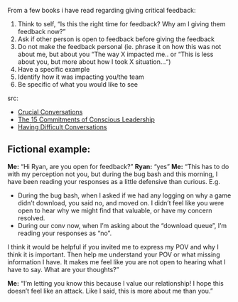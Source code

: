 From a few books i have read regarding giving critical feedback:

1. Think to self, “Is this the right time for feedback? Why am I giving them feedback now?”
1. Ask if other person is open to feedback before giving the feedback
1. Do not make the feedback personal (ie. phrase it on how this was not about me, but about you “The way X impacted me.. or “This is less about you, but more about how I took X situation…“)
1. Have a specific example
1. Identify how it was impacting you/the team
1. Be specific of what you would like to see

src:
* [Crucial Conversations](https://www.amazon.ca/Crucial-Conversations-Talking-Stakes-Second/dp/1469266822)
* [The 15 Commitments of Conscious Leadership](https://www.amazon.ca/15-Commitments-Conscious-Leadership-Sustainable/dp/0990976904/ref=sr_1_3?dchild=1&keywords=The+Conscious+Leadership+book&qid=1634679762&s=books&sr=1-3)
* [Having Difficult Conversations](https://www.linkedin.com/learning/having-difficult-conversations-2018/difficult-conversations?autoAdvance=true&autoSkip=false&autoplay=true&resume=false&u=2157642)

## Fictional example:

**Me:** “Hi Ryan, are you open for feedback?”
**Ryan:** “yes”
**Me:** “This has to do with my perception not you, but during the bug bash and this morning, I have been reading your responses as a little defensive than curious. E.g.

* During the bug bash, when I asked if we had any logging on why a game didn’t download, you said no, and moved on. I didn’t feel like you were open to hear why we might find that valuable, or have my concern resolved.
* During our conv now, when I’m asking about the “download queue”, I’m reading your responses as “no”.

I think it would be helpful if you invited me to express my POV and why I think it is important. Then help me understand your POV or what missing information I have. It makes me feel like you are not open to hearing what I have to say. What are your thoughts?”

**Me:** “I’m letting you know this because I value our relationship! I hope this doesn’t feel like an attack. Like I said, this is more about me than you.”
